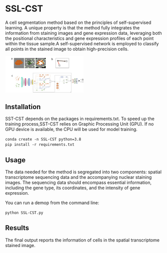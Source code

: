 # SSL-CST
A cell segmentation method based on the principles of self-supervised learning. A unique property is that the method fully integrates the information from staining images and gene expression data, leveraging both the positional characteristics and gene expression profiles of each point within the tissue sample.A self-supervised network is employed to classify all points in the stained image to obtain high-precision cells.

<img src="./data/ssl_network2.jpg" alt="" width="50%">

## Installation
SST-CST depends on the  packages in requirements.txt. To speed up the training process,SST-CST  relies on Graphic Processing Unit (GPU). If no GPU device is available, the CPU will be used for model training.

```conda create -n SSL-CST python=3.8```  
```pip install -r requirements.txt```

## Usage
The data needed for the method is segregated into two components: spatial transcriptome sequencing data and the accompanying nuclear staining images. The sequencing data should encompass essential information, including the gene type, its coordinates, and the intensity of gene expression.

You can run a demop from the command line:


```python SSL-CST.py```

## Results
The final output reports the information of cells in the spatial transcriptome stained image.


